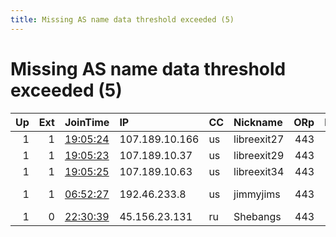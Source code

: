 ```yaml
---
title: Missing AS name data threshold exceeded (5)
---
```


# Missing AS name data threshold exceeded (5)

|   Up |   Ext | JoinTime                                                                                            | IP             | CC   | Nickname    |   ORp |   Dirp | Version   | Contact                      | OS    |   eFamMembers |
|-----:|------:|:----------------------------------------------------------------------------------------------------|:---------------|:-----|:------------|------:|-------:|:----------|:-----------------------------|:------|--------------:|
|    1 |     1 | [19:05:24](https://metrics.torproject.org/rs.html#details/49755127219BD19A559228BF6AFF86091774FCD8) | 107.189.10.166 | us   | libreexit27 |   443 |      0 | 0.4.4.6   | security at libreguard       | Linux |            27 |
|    1 |     1 | [19:05:23](https://metrics.torproject.org/rs.html#details/31056B823B10AE1A7B6376F7CBEB8EB1A40FEB68) | 107.189.10.37  | us   | libreexit29 |   443 |      0 | 0.4.4.6   | security at libreguard       | Linux |            22 |
|    1 |     1 | [19:05:25](https://metrics.torproject.org/rs.html#details/91BD31C49313DE8912798C919D4A0BAEE799ABB5) | 107.189.10.63  | us   | libreexit34 |   443 |      0 | 0.4.4.6   | security at libreguard       | Linux |            22 |
|    1 |     1 | [06:52:27](https://metrics.torproject.org/rs.html#details/F20025C531E6350F9D2D3F1A19E7168B9DC48AB7) | 192.46.233.8   | us   | jimmyjims   |   443 |     80 | 0.4.4.6   | Jonas &lt;jonas AT alterit D | Linux |             1 |
|    1 |     0 | [22:30:39](https://metrics.torproject.org/rs.html#details/AD8CF5120589037B5CC0B59CAC792830186E1062) | 45.156.23.131  | ru   | Shebangs    |   443 |      0 | 0.3.5.12  | shebangs@yopmail.fr          | Linux |             1 |
